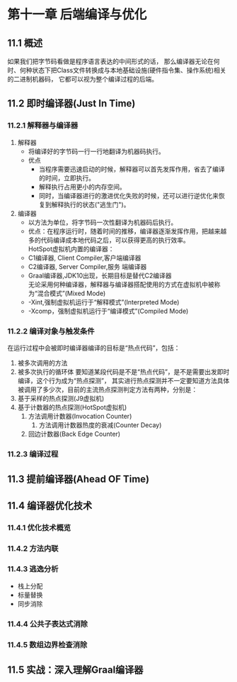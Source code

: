 # 第十一章 后端编译与优化

## 11.1 概述
如果我们把字节码看做是程序语言表达的中间形式的话，
那么编译器无论在何时、何种状态下把Class文件转换成与本地基础设施(硬件指令集、操作系统)相关的二进制机器码，
它都可以视为整个编译过程的后端。

## 11.2 即时编译器(Just In Time)
### 11.2.1 解释器与编译器
1. 解释器
    - 将编译好的字节码一行一行地翻译为机器码执行。
    - 优点
        - 当程序需要迅速启动的时候，解释器可以首先发挥作用，省去了编译的时间，立即执行。
        - 解释执行占用更小的内存空间。
        - 同时，当编译器进行的激进优化失败的时候，还可以进行逆优化来恢复到解释执行的状态("逃生门")。
1. 编译器
    - 以方法为单位，将字节码一次性翻译为机器码后执行。
    - 优点：在程序运行时，随着时间的推移，编译器逐渐发挥作用，把越来越多的代码编译成本地代码之后，可以获得更高的执行效率。  
HotSpot虚拟机内置的编译器：
    - C1编译器, Client Compiler,客户端编译器
    - C2编译器, Server Compiler,服务  端编译器
    - Graal编译器,JDK10出现，长期目标是替代C2编译器  
无论采用何种编译器，解释器与编译器搭配使用的方式在虚拟机中被称为“混合模式”(Mixed Mode)
    - -Xint,强制虚拟机运行于“解释模式”(Interpreted Mode)
    - -Xcomp，强制虚拟机运行于“编译模式”(Compiled Mode)
### 11.2.2 编译对象与触发条件
在运行过程中会被即时编译器编译的目标是“热点代码”，包括：
1. 被多次调用的方法
1. 被多次执行的循环体
要知道某段代码是不是“热点代码”，是不是需要出发即时编译，这个行为成为“热点探测”，
其实进行热点探测并不一定要知道方法具体被调用了多少次，目前的主流热点探测判定方法有两种，分别是：
1. 基于采样的热点探测(J9虚拟机)
1. 基于计数器的热点探测(HotSpot虚拟机)
    1. 方法调用计数器(Invocation Counter)
        1. 方法调用计数器热度的衰减(Counter Decay)
    1. 回边计数器(Back Edge Counter)
### 11.2.3 编译过程

## 11.3 提前编译器(Ahead OF Time)

## 11.4 编译器优化技术
### 11.4.1 优化技术概览
### 11.4.2 方法内联
### 11.4.3 逃逸分析
- 栈上分配
- 标量替换
- 同步消除
### 11.4.4 公共子表达式消除
### 11.4.5 数组边界检查消除

## 11.5 实战：深入理解Graal编译器
